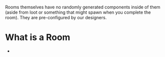 Rooms themselves have no randomly generated components inside of them (aside from loot or something that might spawn when you complete the room). They are pre-configured by our designers.

# What is a Room
-